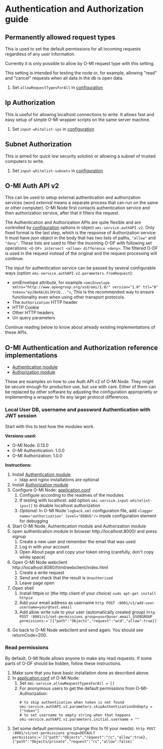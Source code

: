 Authentication and Authorization guide
======================================

Permanently allowed request types
---------------------------------

This is used to set the default permissions for all incoming requests regardless of any user information.

Currently it is only possible to allow by O-MI request type with this setting.

This setting is intended for testing the node or, for example, allowing "read" and "cancel"
requests when all data in the db is open data.

1. Set `allowRequestTypesForAll` in [configuration](https://github.com/AaltoAsia/O-MI#configuration-location)

Ip Authorization
----------------

This is useful for allowing localhost connections to write. It allows fast and easy setup of simple O-MI wrapper scripts on the same server machine.

1. Set `input-whitelist-ips` in [configuration](https://github.com/AaltoAsia/O-MI#configuration-location)

Subnet Authorization
---------------------

This is aimed for quick low security solution or allowing a subnet of trusted computers to write.

1. Set `input-whitelist-subnets` in [configuration](https://github.com/AaltoAsia/O-MI#configuration-location)


O-MI Auth API v2
-----------------

This can be used to setup external authentication and authorization services (word *external* means a separate process that can run on the same or other computer). O-MI Node first contacts authentication service and then authorization service, after that it filters the request.

The Authentication and Authorization APIs are quite flexible and are controlled by [configuration](https://github.com/AaltoAsia/O-MI#configuration) options in object `omi-service.authAPI.v2`. Only fixed format is the last step, which is the response of Authorization service: It must have json object in the body that has two lists of paths, `"allow"` and `"deny"`. These lists are used to filter the incoming O-DF with following set operations: `<O-DF> intersect <allow> difference <deny>`. The filtered O-DF is used in the request instead of the original and the request processing will continue.

The input for authentication service can be passed by several configurable ways (option `omi-service.authAPI.v2.parameters.fromRequest`):
* omiEnvelope attribute, for example `<omiEnvelope xmlns="http://www.opengroup.org/xsd/omi/1.0/" version="1.0" ttl="0" token="eyJ0eXAiOiJKV1Q...">`, This is the recommended way to ensure functionality even when using other transport protocols.
* The `Authorization` HTTP header
* HTTP Cookie
* Other HTTP headers
* Uri query parameters

Continue reading below to know about already existing implementations of these APIs.

O-MI Authentication and Authorization reference implementations
---------------------------------------------------------------

* [Authentication module](https://github.com/AaltoAsia/O-MI-Authentication)
* [Authorization module](https://github.com/AaltoAsia/O-MI-Authorization)

These are examples on how to use Auth API v2 of O-MI Node. They might be secure enough for production use, but use with care. Either of them can be replaced by other software by adjusting the configuration approprietly or implementing a wrapper to fix any larger protocol differences.

### Local User DB, username and password Authentication with JWT session

Start with this to test how the modules work.

**Versions used:**
* O-MI Node: 0.13.0
* O-MI Authentication: 1.0.0
* O-MI Authorization: 1.0.0

**Instructions:**
1. Install [Authentication module](https://github.com/AaltoAsia/O-MI-Authentication)
    * ldap and nginx installations are optional
2. Install [Authorization module](https://github.com/AaltoAsia/O-MI-Authorization)
2. Configure O-MI Node: [application.conf](https://github.com/AaltoAsia/O-MI#configuration-location)
    1. Configure according to the readmes of the modules
    1. If testing with localhost: add option `omi-service.input-whitelist-ips=[]` to disable localhost authorization
    2. *Optional:* In O-MI Node `logback.xml` configuration file, add `<logger name="authorization" level="DEBUG"/>` inside configuration element for debugging
3. Start O-MI Node, Authentication module and Authorization module
4. open authentication module in browser http://localhost:8000/ and press signup
    1. Create a new user and remember the email that was used
    2. Log in with your account
    3. Open About page and copy your token string (carefully, don't copy white space)
5. Open O-MI Node webclient http://localhost:8080/html/webclient/index.html
    1. Create a write request
    2. Send and check that the result is `Unauthorized`
    3. Leave page open
6. Open shell
    1. Install httpie or (the http client of your choice) `sudo apt-get install httpie`
    2. Add your email address as username `http POST :8001/v1/add-user username=your@test.email`
    3. Add allow write rule to your user (automatically created group) `http POST :8001/v1/set-permissions group=your@user.email_USERGROUP permissions:='[{"path":"Objects","request":"wcd","allow":true}]'`
7. Go back to O-MI Node webclient and send again. You should see returnCode=200.


### Read permissions

By default, O-MI Node allows anyone to make any read requests. If some parts of O-DF should be hidden, follow these instructions.

1. Make sure that you have basic installation done as described above.
2. In [application.conf](https://github.com/AaltoAsia/O-MI#configuration-location) of O-MI Node:
    1. Set `omi-service.allowRequestTypesForAll = []`
    2. For anonymous users to get the default permissions from O-MI-Authorization:
        ```
        # to skip authentication when token is not found
        omi-service.authAPI.v2.parameters.skipAuthenticationOnEmpty = ["token"]
        # to set username to empty string when that happens
        omi-service.authAPI.v2.parameters.initial.username = ""
        ```
3. Set some default permissions (change this to fit your needs): `http POST :8001/v1/set-permissions group=DEFAULT permissions:='[{"path":"Objects","request":"rc","allow":true},{"path":"Objects/private","request":"rc","allow":false]'`
